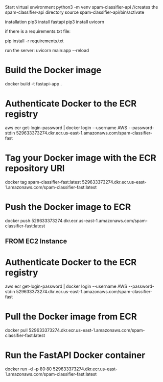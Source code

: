 Start virtual environment
python3 -m venv spam-classifier-api //creates the spam-classifier-api directory
source spam-classifier-api/bin/activate



installation
pip3 install fastapi
pip3 install uvicorn

if there is a requirements.txt file:

pip install -r requirements.txt

run the server:
uvicorn main:app --reload



# Build the Docker image
docker build -t fastapi-app .

# Authenticate Docker to the ECR registry
aws ecr get-login-password | docker login --username AWS --password-stdin 529633373274.dkr.ecr.us-east-1.amazonaws.com/spam-classifier-fast

# Tag your Docker image with the ECR repository URI
docker tag spam-classifier-fast:latest 529633373274.dkr.ecr.us-east-1.amazonaws.com/spam-classifier-fast:latest

# Push the Docker image to ECR
docker push 529633373274.dkr.ecr.us-east-1.amazonaws.com/spam-classifier-fast:latest



## FROM EC2 Instance
# Authenticate Docker to the ECR registry
aws ecr get-login-password | docker login --username AWS --password-stdin 529633373274.dkr.ecr.us-east-1.amazonaws.com/spam-classifier-fast

# Pull the Docker image from ECR
docker pull 529633373274.dkr.ecr.us-east-1.amazonaws.com/spam-classifier-fast:latest

# Run the FastAPI Docker container
docker run -d -p 80:80 529633373274.dkr.ecr.us-east-1.amazonaws.com/spam-classifier-fast:latest

